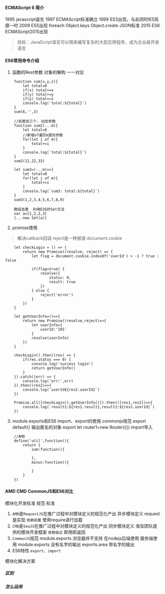 #### ECMAScript 6 简介
1995 javascript诞生
1997 ECMAScript标准确立
1999 ES3出现，与此同时IE5风靡一时
2009 ES5出现 foreach Object.keys Object.create JSON标准
2015 ES6 ECMAScript2015出现
> 目标：JavaScript语言可以用来编写复杂的大型应用程序，成为企业级开发语言

#### ES6常用命令介绍
1. 函数的Rest参数 对象的解构 一一对应
```
	function sum(x,y,z){
		let total=0
		if(x) total+=x
		if(y) total+=y
		if(y) total+=z
		console.log(`total:${total}`)
	}
	sum(6,'',3)
	
	//前面加三个. 动态参数
	function sum2(...m){
		let total=0
		//新增of遍历m里的参数
		for(let i of m){
			total+=i
		}
		console.log(`total:${total}`)
	}
	sum2(11,22,33)
	
	let sum3=(...m)=>{
		let total=0
		for(let i of m){
			total+=i
		}
		console.log(`sum3: total:${total}`)
	}
	sum3(1,2,3,4,5,6,7,8,9)
	
	数组去重  利用ES6的Set方法 
	var a=[1,2,2,3]
	[...new Set(a)]
```
2. promise使用
> 解决callback回调 reject是一种报错
	document.cookie
```
	let checkLogin = () => {
		return new Promise((resolve, reject) => {
			let flag = document.cookie.indexOf('userId') > -1 ? true : false

			if(flag=true) {
				resolve({
					status: 0,
					result: true
				})
			} else {
				reject('error')
			}
		})
	}
	
	let getUserInfo=()=>{
		return new Promise((resolve,reject)=>{
			let userInfo={
				userId:'101'
			}
			resolve(userInfo)
		})
	}

	checkLogin().then((res) => {
		if(res.status === 0) {
			console.log('success login')
			return getUserInfo()
		}
	}).catch((err) => {
		console.log('err:',err)
	}).then((res2)=>{
		console.log(`userId${res2.userId}`)
	})
	
	Promise.all([checkLogin(),getUserInfo()]).then(([res1,res2])=>{
		console.log(`result1:${res1.result},result2:${res2.userId}`)
	})
```
3. module.exports和ES6 import、export的使用
commonjs规范 
export default{} 输出匿名的对象
export let router1=new Router({})
import导入
```	
	//AMD
	define('util',function(){
		return {
			sum:function(){
				
			},
			minus:function(){
				
			}
		}
	})
```
#### AMD CMD CommonJS和ES6对比
模块化开发标准 规范 标准
1. `AMD`是`RequestJS`在推广过程中对模块定义的规范化产出 
异步模块定义 request是实现 `依赖前置` 使用require进行加载
2. `CMD`是`SeaJS`在推广过程中对模块定义的规范化产出 
同步模块定义 淘宝团队提供的模块开发框架 `依赖就近` 即用即返回
3. `CommonJS`规范 module.exports
浏览器并不支持 在nodejs后端使用 服务端使用
module.exports 没有名字的输出 exports.area 带名字的输出
4. ES6特性 `export`、`import`

模块化解决方案
##### 区别

##### 怎么运用
